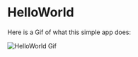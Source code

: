 # HelloWorld

Here is a Gif of what this simple app does:

![HelloWorld Gif](https://user-images.githubusercontent.com/66531257/213612827-8112ffd5-ebfb-4370-adb7-a94af212ed12.gif)
